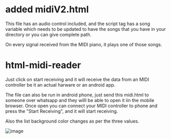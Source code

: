 # added midiV2.html

This file has an audio control included, and the script tag has a song variable which needs to be updated to have the songs that you have in your directory or you can give complete path.

On every signal received from the MIDI piano, it plays one of those songs.

# html-midi-reader

Just click on start receiving and it will receive the data from an MIDI controller be it an actual harware or an android app.

The file can also be run in android phone, just send this midi.html to someone over whatsapp and they willl be able to open it iin the mobile browser. Once open you can connect your MIDI controller to phone and press the "Start Receiving", and it will start receiving. 

Also the list background color changes as per the three values.

![image](https://user-images.githubusercontent.com/20777854/71444302-49513f00-2736-11ea-9804-4a7cfc56001e.png)
